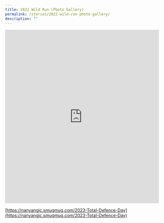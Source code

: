 ```yaml
---
title: 2022 Wild Run (Photo Gallery)
permalink: /stories/2022-wild-run-photo-gallery/
description: ""
---
```

<iframe allowfullscreen="true" height="569" width="100%" frameborder="0" src="https://docs.google.com/presentation/d/e/2PACX-1vQ5DMMMkaAhhHJJHwPBjc4VzZ5FpIThtACLK2MVFevo2cIbCPP3Hn_nFmfG62gjd_VKNS0S9bOodhGc/embed?start=false&amp;loop=false&amp;delayms=3000"></iframe>

[https://nanyangjc.smugmug.com/2023-Total-Defence-Day](https://nanyangjc.smugmug.com/2023-Total-Defence-Day)